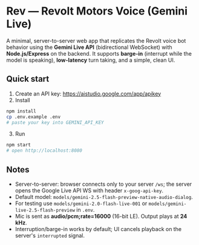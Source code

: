 # Rev — Revolt Motors Voice (Gemini Live)
A minimal, server-to-server web app that replicates the Revolt voice bot behavior using the **Gemini Live API** (bidirectional WebSocket) with **Node.js/Express** on the backend. It supports **barge-in** (interrupt while the model is speaking), **low-latency** turn taking, and a simple, clean UI.

## Quick start
1. Create an API key: https://aistudio.google.com/app/apikey
2. Install
```bash
npm install
cp .env.example .env
# paste your key into GEMINI_API_KEY
```
3. Run
```bash
npm start
# open http://localhost:8080
```

## Notes
- Server-to-server: browser connects only to your server `/ws`; the server opens the Google Live API WS with header `x-goog-api-key`.
- Default model: `models/gemini-2.5-flash-preview-native-audio-dialog`.
- For testing use `models/gemini-2.0-flash-live-001` or `models/gemini-live-2.5-flash-preview` in `.env`.
- Mic is sent as **audio/pcm;rate=16000** (16-bit LE). Output plays at **24 kHz**.
- Interruption/barge-in works by default; UI cancels playback on the server's `interrupted` signal.
